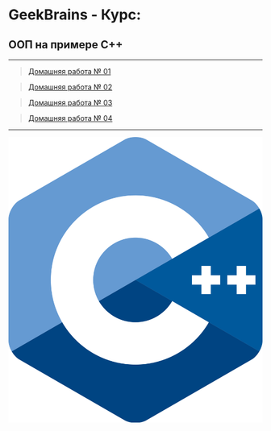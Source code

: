 # GeekBrains - Курс:
## ООП на примере C++
-------------------------------
> [Домашняя работа № 01](Homework_01)

> [Домашняя работа № 02](Homework_02)

> [Домашняя работа № 03](Homework_03)

> [Домашняя работа № 04](Homework_04)

-------------------------------
![Screenshot](CPP_Logo.png "ООП на примере C++")
